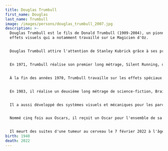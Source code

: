 ```yaml
---
title: Douglas Trumbull
first_name: Douglas
last_name: Trumbull
image: /images/persons/douglas_trumbull_2007.jpg
description: >-
  Douglas Trumbull est le fils de Donald Trumbull (1909-2004), un pionnier des
  effets visuels qui a notamment travaillé sur Le Magicien d'Oz.


  Douglas Trumbull attire l'attention de Stanley Kubrick grâce à ses premiers travaux avec la NASA et le réalisateur Con Pederson. Kubrick l'engage pour la réalisation des effets spéciaux de son film 2001, l'Odyssée de l'espace. Entre autres techniques qu'il met au point pour le film, Trumbull adapte le Slit-scan (technique mécanique permettant d'obtenir des animations psychédéliques) pour ce film.


  En 1971, Trumbull réalise son premier long métrage, Silent Running, dans lequel il utilise un certain nombre de techniques visuelles et mécaniques développées pour 2001 mais non utilisés. Les critiques acclament le film mais le public ne suit pas, certainement en raison d'une faible publicité.


  À la fin des années 1970, Trumbull travaille sur les effets spéciaux des films Rencontres du troisième type (1977) et Star Trek, le film (1979). En 1981, il est superviseur des effets visuels sur le film Blade Runner (sorti en salles, aux États-Unis, en 1982).


  En 1983, il réalise un deuxième long métrage de science-fiction, Brainstorm. Pour ce film, il invente le procédé Showscan, un système qui a pour effet d’améliorer très sensiblement la netteté et la luminosité de l’image et d’accroître de façon spectaculaire le sentiment de réalité et de profondeur. Le film est malheureusement entaché par la mort de Natalie Wood et a peu de succès en salles.


  Il a aussi développé des systèmes visuels et mécaniques pour les parcs thématiques avec des attractions comme Retour vers le futur pour Universal Studios ou Star Tours pour Disneyland.


  Nommé cinq fois aux Oscars, il reçoit un Oscar pour l'ensemble de sa carrière artistique. Le génie et le talent de Douglas Trumbull sont aujourd'hui reconnus et les films de science-fiction qu'il a réalisés sont considérés comme des modèles du genre.


  Il meurt des suites d'une tumeur au cerveau le 7 février 2022 à l'âge de 79 ans
birth: 1940
death: 2022
---
```

